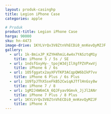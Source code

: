 ```yaml
---
layout: produk-casinghp
title: Legion iPhone Case
categories: apple

# Produk
product-title: Legion iPhone Case
harga: 90000
sku: hn-4473
image-drive: 1KYLVrQv3V8ZtnVhECDi0_mnKevQyMZJF
gallery:
  - url: 1k-8mixJP_KZYH4hmiL4w4x7YASztqM1y
    title: iPhone 5 / 5s / SE
  - url: 1ndsfGxyHy-_tpojW3djIlXgfPZVPxwVj
    title: iPhone 6 / 6s
  - url: 1O5fggatx2ayXFVTKP3ACqpQW6bIkP7vv
    title: iPhone 6 Plus / 6s Plus
  - url: 1U9TpJThXSseFkB52CwiqAJTflHnGsy8w
    title: iPhone 7 / 8
  - url: 1gM2J4W6mCA_6QJFyav9Gmvk_JjJl2ANr
    title: iPhone 7 Plus / 8 Plus
  - url: 1KYLVrQv3V8ZtnVhECDi0_mnKevQyMZJF
    title: iPhone X
---
```

